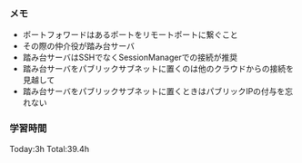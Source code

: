 ### メモ
- ポートフォワードはあるポートをリモートポートに繋ぐこと
- その際の仲介役が踏み台サーバ
- 踏み台サーバはSSHでなくSessionManagerでの接続が推奨
- 踏み台サーバをパブリックサブネットに置くのは他のクラウドからの接続を見越して
- 踏み台サーバをパブリックサブネットに置くときはパブリックIPの付与を忘れない

### 学習時間
Today:3h
Total:39.4h